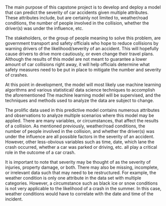The main purpose of this capstone project is to develop and deploy a model that can predict the severity of car accidents given multiple attributes. These attributes include, but are certainly not limited to, weather/road conditions, the number of people involved in the collision, whether the driver(s) was under the influence, etc.  

The stakeholders, or the group of people meaning to solve this problem, are government transport and safety officials who hope to reduce collisions by warning drivers of the likelihood/severity of an accident. This will hopefully cause drivers to drive more cautiously, or even change their travel plans. Although the results of this model are not meant to guarantee a lower amount of car collisions right away, it will help officials determine what safety measures need to be put in place to mitigate the number and severity of crashes. 

At this point in development, the model will most likely use machine learning algorithms and various statistical/ data science techniques to accomplish the aforementioned The machine learning model will be supervised, and the techniques and methods used to analyze the data are subject to change. 


The prolific data used in this predictive model contains numerous attributes and observations to analyze multiple scenarios where this model may be applied. 
There are many variables, or circumstances, that affect the results of a collision. As mentioned previously, weather/road conditions, the number of people involved in the collision, and whether the driver(s) was under the influence are all possible factors in the severity of an accident. However, other less-obvious variables such as time, date, which lane the crash occurred, whether a car was parked or driving, etc. all play a critical role in the outcome of a car crash. 

It is important to note that severity may be thought of as the severity of injuries, property damage, or both. There may also be missing, incomplete, or irrelevant data such that may need to be restructured. For example, the weather condition is only one attribute in the data set with multiple categories. However, a circumstance such as black ice or snow conditions is not very applicable to the likelihood of a crash in the summer. In this case, weather conditions would have to correlate with the date and time of the incident.
